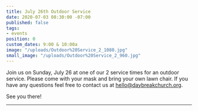 ```yaml
---
title: July 26th Outdoor Service
date: 2020-07-03 08:30:00 -07:00
published: false
tags:
- events
position: 0
custom_dates: 9:00 & 10:00a
image: "/uploads/Outdoor%20Service_2_1080.jpg"
small_image: "/uploads/Outdoor%20Service_2_960.jpg"
---
```


Join us on Sunday, July 26 at one of our 2 service times for an outdoor service. Please come with your mask and bring your own lawn chair. If you have any questions feel free to contact us at hello@daybreakchurch.org.

See you there!
_________
